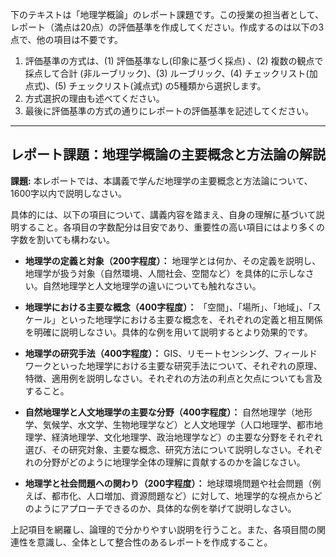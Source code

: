 下のテキストは「地理学概論」のレポート課題です。この授業の担当者として、レポート（満点は20点）の評価基準を作成してください。作成するのは以下の3点で、他の項目は不要です。

1. 評価基準の方式は、(1) 評価基準なし(印象に基づく採点) 、(2) 複数の観点で採点して合計  (非ルーブリック)、(3) ルーブリック、(4) チェックリスト(加点式)、(5) チェックリスト(減点式) の5種類から選択します。
2. 方式選択の理由も述べてください。
3. 最後に評価基準の方式の通りにレポートの評価基準を記述してください。

---------------------------------------
## レポート課題：地理学概論の主要概念と方法論の解説

**課題:** 本レポートでは、本講義で学んだ地理学の主要概念と方法論について、1600字以内で説明しなさい。

具体的には、以下の項目について、講義内容を踏まえ、自身の理解に基づいて説明すること。各項目の字数配分は目安であり、重要性の高い項目にはより多くの字数を割いても構わない。

* **地理学の定義と対象（200字程度）：** 地理学とは何か、その定義を説明し、地理学が扱う対象（自然環境、人間社会、空間など）を具体的に示しなさい。自然地理学と人文地理学の違いについても触れなさい。

* **地理学における主要な概念（400字程度）：** 「空間」、「場所」、「地域」、「スケール」といった地理学における主要な概念を、それぞれの定義と相互関係を明確に説明しなさい。具体的な例を用いて説明するとより効果的です。

* **地理学の研究手法（400字程度）：** GIS、リモートセンシング、フィールドワークといった地理学における主要な研究手法について、それぞれの原理、特徴、適用例を説明しなさい。それぞれの方法の利点と欠点についても言及すること。

* **自然地理学と人文地理学の主要な分野（400字程度）：** 自然地理学（地形学、気候学、水文学、生物地理学など）と人文地理学（人口地理学、都市地理学、経済地理学、文化地理学、政治地理学など）の主要な分野をそれぞれ選び、その研究対象、主要な概念、研究方法について説明しなさい。それぞれの分野がどのように地理学全体の理解に貢献するのかを論じなさい。

* **地理学と社会問題への関わり（200字程度）：** 地球環境問題や社会問題（例えば、都市化、人口増加、資源問題など）に対して、地理学的な視点からどのようにアプローチできるのか、具体的な例を挙げて説明しなさい。


上記項目を網羅し、論理的で分かりやすい説明を行うこと。また、各項目間の関連性を意識し、全体として整合性のあるレポートを作成すること。
